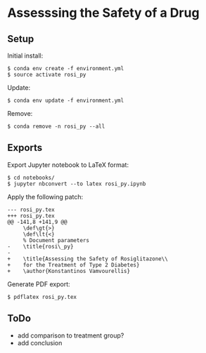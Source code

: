 # Assesssing the Safety of a Drug

## Setup

Initial install:

    $ conda env create -f environment.yml
    $ source activate rosi_py

Update:

    $ conda env update -f environment.yml

Remove:

    $ conda remove -n rosi_py --all

## Exports

Export Jupyter notebook to LaTeX format:

    $ cd notebooks/
    $ jupyter nbconvert --to latex rosi_py.ipynb

Apply the following patch:

    --- rosi_py.tex
    +++ rosi_py.tex
    @@ -141,8 +141,9 @@
         \def\gt{>}
         \def\lt{<}
         % Document parameters
    -    \title{rosi\_py}
    -    
    +    \title{Assessing the Safety of Rosiglitazone\\
    +    for the Treatment of Type 2 Diabetes}
    +    \author{Konstantinos Vamvourellis}

Generate PDF export:

    $ pdflatex rosi_py.tex


## ToDo

* add comparison to treatment group?
* add conclusion
